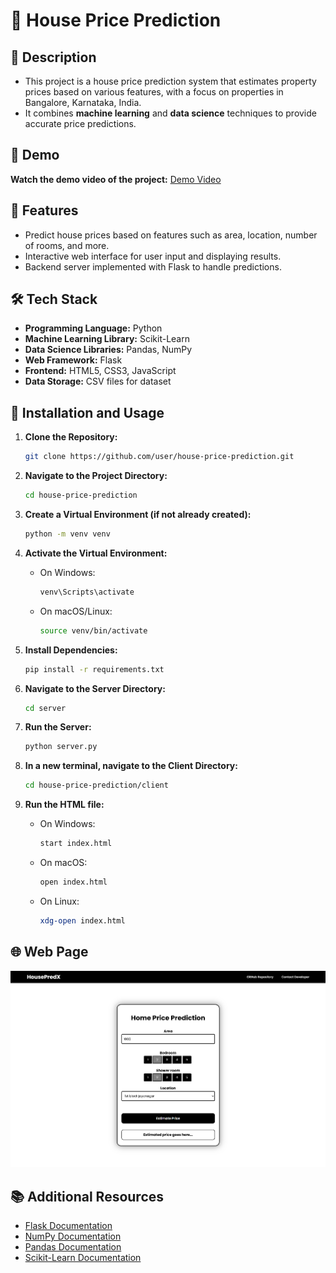 # 🏡 House Price Prediction

## 📜 Description 

- This project is a house price prediction system that estimates property prices based on various features, with a focus on properties in Bangalore, Karnataka, India.
- It combines **machine learning** and **data science** techniques to provide accurate price predictions.

## 🎥 Demo

**Watch the demo video of the project:**
[Demo Video](https://drive.google.com/file/d/1ErYTNSzSI1jiRFhd3DmnzQNAyV7CnLGw/view?usp=sharing)

## 🌟 Features

- Predict house prices based on features such as area, location, number of rooms, and more.
- Interactive web interface for user input and displaying results.
- Backend server implemented with Flask to handle predictions.

## 🛠️ Tech Stack

- **Programming Language:** Python
- **Machine Learning Library:** Scikit-Learn
- **Data Science Libraries:** Pandas, NumPy
- **Web Framework:** Flask
- **Frontend:** HTML5, CSS3, JavaScript
- **Data Storage:** CSV files for dataset

## 🚀 Installation and Usage

1. **Clone the Repository:**
   ```bash
   git clone https://github.com/user/house-price-prediction.git
   ```

2. **Navigate to the Project Directory:**
   ```bash
   cd house-price-prediction
   ```

3. **Create a Virtual Environment (if not already created):**
   ```bash
   python -m venv venv
   ```

4. **Activate the Virtual Environment:**
   - On Windows:
     ```bash
     venv\Scripts\activate
     ```
   - On macOS/Linux:
     ```bash
     source venv/bin/activate
     ```

6. **Install Dependencies:**
   ```bash
   pip install -r requirements.txt
   ```

7. **Navigate to the Server Directory:**
   ```bash
   cd server
   ```

8. **Run the Server:**
   ```bash
   python server.py
   ```

9. **In a new terminal, navigate to the Client Directory:**
   ```bash
   cd house-price-prediction/client
   ```

10. **Run the HTML file:**
    - On Windows:
      ```bash
      start index.html
      ```
    - On macOS:
      ```bash
      open index.html
      ```
    - On Linux:
      ```bash
      xdg-open index.html
      ```

## 🌐 Web Page
<img src="https://github.com/rakheshkrishna2005/house-price-prediction/blob/main/project%20screenshots/Default%20page.png" alt="Web Page">

## 📚 Additional Resources

- [Flask Documentation](https://flask.palletsprojects.com/)
- [NumPy Documentation](https://numpy.org/doc/stable/)
- [Pandas Documentation](https://pandas.pydata.org/pandas-docs/stable/)
- [Scikit-Learn Documentation](https://scikit-learn.org/stable/)
